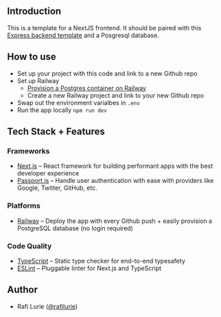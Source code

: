 ## Introduction
This is a template for a NextJS frontend. It should be paired with this [Express backend template](https://github.com/ruffyhacks/template-backend) and a Posgresql database.

## How to use

- Set up your project with this code and link to a new Github repo
- Set up Railway
  - [Provision a Postgres container on Railway](https://dev.new)
  - Create a new Railway project and link to your new Github repo
- Swap out the environment varialbes in `.env`
- Run the app locally `npm run dev`

## Tech Stack + Features

### Frameworks

- [Next.js](https://nextjs.org/) – React framework for building performant apps with the best developer experience
- [Passport.js](https://www.passportjs.org/) – Handle user authentication with ease with providers like Google, Twitter, GitHub, etc.

### Platforms

- [Railway](https://railway.app/) – Deploy the app with every Github push + easily provision a PostgreSQL database (no login required)


### Code Quality

- [TypeScript](https://www.typescriptlang.org/) – Static type checker for end-to-end typesafety
- [ESLint](https://eslint.org/) – Pluggable linter for Next.js and TypeScript

## Author

- Rafi Lurie ([@rafilurie](https://twitter.com/rafilikeruffy))